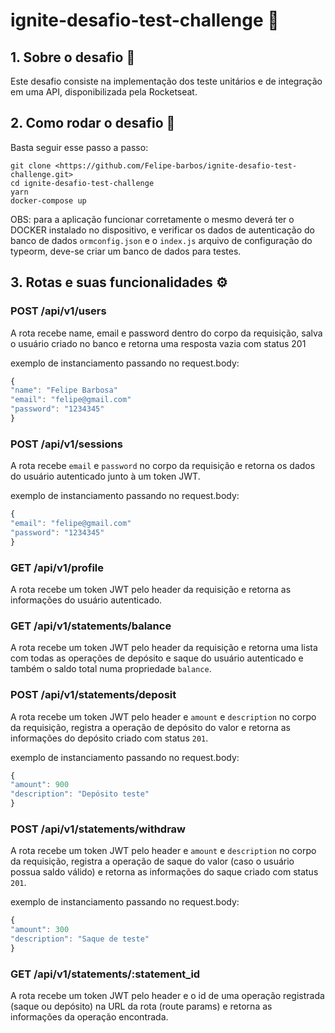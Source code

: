 # ignite-desafio-test-challenge 🚀

## 1. Sobre o desafio 📄

Este desafio consiste na implementação dos teste unitários e de integração em uma API, 
disponibilizada pela Rocketseat.

## 2. Como rodar o desafio 🔧

Basta seguir esse passo a passo:

```
git clone <https://github.com/Felipe-barbos/ignite-desafio-test-challenge.git>
cd ignite-desafio-test-challenge
yarn
docker-compose up
```

OBS: para a aplicação funcionar corretamente o mesmo deverá ter o DOCKER instalado no dispositivo, 
e verificar os dados de autenticação do banco de dados ```ormconfig.json``` e o ```index.js```  arquivo de configuração do typeorm, deve-se criar um banco de 
dados para testes.

## 3. Rotas e suas funcionalidades ⚙️

### POST /api/v1/users

A rota recebe name, email e password dentro do corpo da requisição, salva o usuário criado no banco e retorna uma resposta vazia com status 201

exemplo de instanciamento passando no request.body:
```js 
{
"name": "Felipe Barbosa"
"email": "felipe@gmail.com"
"password": "1234345"
}

```

### POST /api/v1/sessions

A rota recebe `email` e `password` no corpo da requisição e retorna os dados do usuário autenticado junto à um token JWT.

exemplo de instanciamento passando no request.body:
```js 
{
"email": "felipe@gmail.com"
"password": "1234345"
}

```

### GET /api/v1/profile

A rota recebe um token JWT pelo header da requisição e retorna as informações do usuário autenticado.

### GET /api/v1/statements/balance

A rota recebe um token JWT pelo header da requisição e retorna uma lista com todas as operações de depósito e saque do usuário autenticado e também o saldo total numa propriedade `balance`.

### POST /api/v1/statements/deposit

A rota recebe um token JWT pelo header e `amount` e `description` no corpo da requisição, registra a operação de depósito do valor e retorna as informações do depósito criado com status `201`.

exemplo de instanciamento passando no request.body:
```js 
{
"amount": 900
"description": "Depósito teste"
}

```

### POST /api/v1/statements/withdraw

A rota recebe um token JWT pelo header e `amount` e `description` no corpo da requisição, registra a operação de saque do valor (caso o usuário possua saldo válido) e retorna as informações do saque criado com status `201`. 

exemplo de instanciamento passando no request.body:
```js 
{
"amount": 300
"description": "Saque de teste"
}

```

### GET /api/v1/statements/:statement_id

A rota recebe um token JWT pelo header e o id de uma operação registrada (saque ou depósito) na URL da rota (route params) e retorna as informações da operação encontrada.






